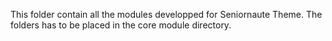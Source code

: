 This folder contain all the modules developped for Seniornaute Theme. The folders has to be placed in the core module directory.